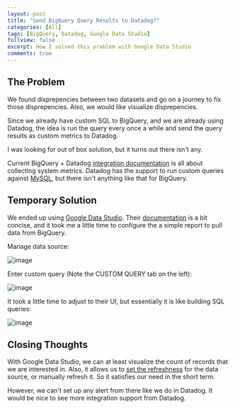 ```yaml
---
layout: post
title: "Send BigQuery Query Results to Datadog?"
categories: [All]
tags: [BigQuery, Datadog, Google Data Studio]
fullview: false
excerpt: How I solved this problem with Google Data Studio
comments: true
---
```


## The Problem

We found disprepencies between two datasets and go on a journey to fix those disprepencies. Also, we would like visualize disprepencies. 

Since we already have custom SQL to BigQuery, and we are already using Datadog, the idea is run the query every once a while and send the query results
as custom metrics to Datadog. 

I was looking for out of box solution, but it turns out there isn't any. 

Current BigQuery + Datadog [integration documentation](https://docs.datadoghq.com/integrations/google_cloud_big_query/) is all about collecting system metrics. Datadog
 has the support to run custom queries against [MySQL](https://docs.datadoghq.com/integrations/faq/how-to-collect-metrics-from-custom-mysql-queries/), but there isn't anything like
 that for BigQuery.

## Temporary Solution

 We ended up using [Google Data Studio](https://datastudio.google.com/reporting). Their [documentation](https://cloud.google.com/bigquery/docs/visualize-data-studio) is a bit 
 concise, and it took me a little time to configure the a simple report to pull data from BigQuery.

Manage data source:

 ![image](https://user-images.githubusercontent.com/2715151/81616129-f3152d80-93b0-11ea-80ed-5a9eb447a6eb.png)




Enter custom query (Note the CUSTOM QUERY tab on the left):

 ![image](https://user-images.githubusercontent.com/2715151/81616208-163fdd00-93b1-11ea-9d71-e3a4d1c83ff0.png)


It took a little time to adjust to their UI, but essentially it is like building SQL queries:

![image](https://user-images.githubusercontent.com/2715151/81616587-c0b80000-93b1-11ea-8e6e-2e629f86f683.png)


## Closing Thoughts
With Google Data Studio, we can at least visualize the count of records that we are interested in. Also, it
allows us to [set the refreshness](https://support.google.com/datastudio/answer/7020039?hl=en) for the data source, or
manually refresh it. So it satisfies our need in the short term. 

However, we can't set up any alert from there like we do in Datadog. It would be nice to see more integration
support from Datadog.